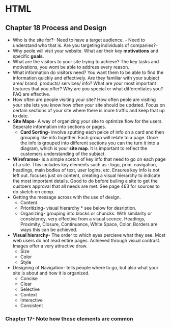 # HTML
## Chapter 18 Process and Design
  * Who is the site for?-  Need to have a target audience.  - Need to understand who that is. Are you targeting individuals of companies?-
  * Why peole will visit your website.  What aer their key **motivations** and specific **goals**.
  * What are the visitors to your site trying to achieve?  The key tasks and motivations, you wont be able to address every reason.
  * What information do visitors need?  You want them to be able to find the information quickly and effectively.  Are they familiar with your subject area/ brand, products/ services/ info?  What are your most important features that you offer?  Why are you special or what differentiates you?  FAQ are effective.
  * How often are people visiting your site?  How often peole are visiting your site lets you know how often your site should be updated.  Focus on certain sections of your site where there is more traffic and keep that up to date.
  * **Site Maps**- A way of organizing your site to optimize flow for the users.  Seperate information into sections or pages.
    * **Card Sorting**- involve sputting each peice of info on a card and then grouping like info together.  Each group will relate to a page.
  Once the info is grouped into different sections you can the turn it into a diagram, which is your **site map**.  It is important to reflect the customers understanding of the subject.
  * **Wireframes**-  is a simple scetch of key info that need to go on each page of a site. This includes key elements such as : logo, prim. navigation, headings, main bodies of text, user logins, etc.  Ensures key info is not left out.  focuses just on content, creating a visual hierarchy to indicate the most important details.  Good to do before builing a site to get the custoers approval that all needs are met.  See page 463 for sources to do sketch on comp.
  * Getting the message across with the use of design.
    * Content
    * Prioritizing- visual hierarchy * see below for desription.
    * Organizing- grouping into blocks or chuncks.  With similarity or consistency, very effective from a visual scence.  Headings, Proximity, Closure, Continuance, White Space, Color, Borders are ways this can be achieved.
* **Visual hierarchy**- The order to which eyes percieve what they see.  Most web users do not read entire pages.  Achieved through visual contrast.  Images offer a very attractive draw.
  * Size
  * Color 
  * Style
* Designing of Navigation- tells people where to go, but also what your site is about and how it is organized.
  * Concise
  * Clear
  * Selective
  * Context
  * Interactive
  * Consistent

### Chapter 17- Note how these elements are common